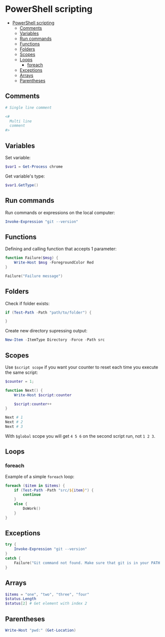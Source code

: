 # PowerShell scripting

-   [PowerShell scripting](#powershell-scripting)
    -   [Comments](#comments)
    -   [Variables](#variables)
    -   [Run commands](#run-commands)
    -   [Functions](#functions)
    -   [Folders](#folders)
    -   [Scopes](#scopes)
    -   [Loops](#loops)
        -   [foreach](#foreach)
    -   [Exceptions](#exceptions)
    -   [Arrays](#arrays)
    -   [Parentheses](#parentheses)

## Comments

```ps1
# Single line comment

<#
  Multi line
  comment
#>
```

## Variables

Set variable:

```ps1
$var1 = Get-Process chrome
```

Get variable's type:

```ps1
$var1.GetType()
```

## Run commands

Run commands or expressions on the local computer:

```ps1
Invoke-Expression "git --version"
```

## Functions

Defining and calling function that accepts 1 parameter:

```ps1
function Failure($msg) {
    Write-Host $msg -ForegroundColor Red
}

Failure("Failure message")
```

## Folders

Check if folder exists:

```ps1
if (Test-Path -Path "path/to/folder") {

}
```

Create new directory supressing output:

```ps1
New-Item -ItemType Directory -Force -Path src
```

## Scopes

Use `$script scope` if you want your counter to reset each time you execute the same script:

```ps1
$counter = 1;

function Next() {
    Write-Host $script:counter

    $script:counter++
}

Next # 1
Next # 2
Next # 3
```

With `$global` scope you will get `4 5 6` on the second script run, not `1 2 3`.

## Loops

### foreach

Example of a simple `foreach` loop:

```ps1
foreach ($item in $items) {
    if (Test-Path -Path "src/${item}") {
        continue
    }
    else {
        DoWork()
    }
}
```

## Exceptions

```ps1
try {
    Invoke-Expression "git --version"
}
catch {
    Failure("Git command not found. Make sure that git is in your PATH variable")
}

```

## Arrays

```ps1
$items = "one", "two", "three", "four"
$status.Length
$status[2] # Get element with index 2
```

## Parentheses

```ps1
Write-Host "pwd:" (Get-Location)
```
